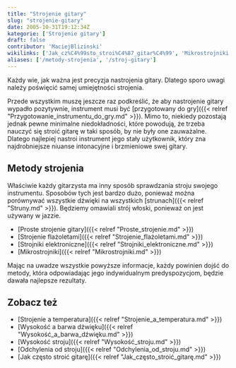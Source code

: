```yaml
---
title: "Strojenie gitary"
slug: "strojenie-gitary"
date: 2005-10-31T19:12:34Z
kategorie: ['Strojenie gitary']
draft: false
contributor: 'MaciejBlizinski'
wikilinks: ['Jak_cz%C4%99sto_stroi%C4%87_gitar%C4%99', 'Mikrostrojniki', 'Odchylenia_od_stroju', 'Proste_strojenie', 'Przygotowanie_instrumentu_do_gry', 'Strojenie_a_temperatura', 'Strojenie_fla%C5%BColetami', 'Strojniki_elektroniczne', 'Wysoko%C5%9B%C4%87_a_barwa_d%C5%BAwi%C4%99ku', 'Wysoko%C5%9B%C4%87_stroju', 'struna']
aliases: ['/metody-strojenia', '/stroj-gitary']
---
```

Każdy wie, jak ważna jest precyzja nastrojenia gitary. Dlatego sporo
uwagi należy poświęcić samej umiejętności strojenia.

Przede wszystkim muszę jeszcze raz podkreślić, że aby nastrojenie gitary
wypadło pozytywnie, instrument musi być [przygotowany do
gry]({{< relref "Przygotowanie_instrumentu_do_gry.md" >}}). Mimo to, niekiedy
pozostają jednak pewne minimalne niedokładności, które powodują, że
trzeba nauczyć się stroić gitarę w taki sposób, by nie były one
zauważalne. Dlatego najlepiej nastroi instrument jego stały użytkownik,
który zna najdrobniejsze niuanse intonacyjne i brzmieniowe swej gitary.

## Metody strojenia

Właściwie każdy gitarzysta ma inny sposób sprawdzania stroju swojego
instrumentu. Sposobów tych jest bardzo dużo, ponieważ można porównywać
wszystkie dźwięki na wszystkich [strunach]({{< relref "Struny.md" >}}). Będziemy
omawiali strój włoski, ponieważ on jest używany w jazzie.

  - [Proste strojenie gitary]({{< relref "Proste_strojenie.md" >}})
  - [Strojenie flażoletami]({{< relref "Strojenie_flażoletami.md" >}})
  - [Strojniki elektroniczne]({{< relref "Strojniki_elektroniczne.md" >}})
  - [Mikrostrojniki]({{< relref "Mikrostrojniki.md" >}})

Mając na uwadze wszystkie powyższe informacje, każdy powinien dojść do
metody, która odpowiadając jego indywidualnym predyspozycjom, będzie
dawała najlepsze rezultaty.

## Zobacz też

  - [Strojenie a temperatura]({{< relref "Strojenie_a_temperatura.md" >}})
  - [Wysokość a barwa dźwięku]({{< relref "Wysokość_a_barwa_dźwięku.md" >}})
  - [Wysokość stroju]({{< relref "Wysokość_stroju.md" >}})
  - [Odchylenia od stroju]({{< relref "Odchylenia_od_stroju.md" >}})
  - [Jak często stroić gitarę]({{< relref "Jak_często_stroić_gitarę.md" >}})


